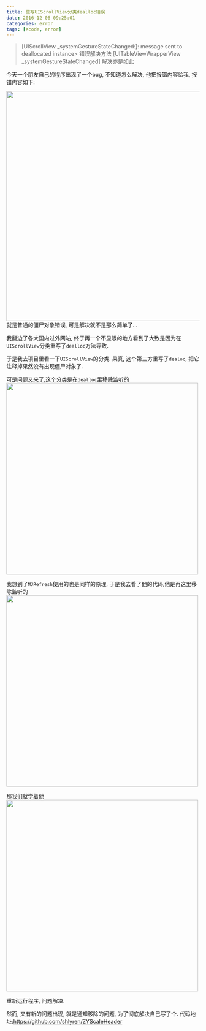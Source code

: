 ```yaml
---
title: 重写UIScrollView分类dealloc错误
date: 2016-12-06 09:25:01
categories: error
tags: [Xcode, error]
---
```


> [UIScrollView _systemGestureStateChanged:]: message sent to deallocated instance> 错误解决方法
> [UITableViewWrapperView _systemGestureStateChanged] 解决亦是如此

今天一个朋友自己的程序出现了一个bug, 不知道怎么解决, 他把报错内容给我, 报错内容如下:

<img src="https://ww4.sinaimg.cn/large/65e4f1e6gw1fagsd983rsj21g60ggjyt.jpg" width = "600"/>
就是普通的僵尸对象错误, 可是解决就不是那么简单了...

我翻边了各大国内过外网站, 终于再一个不显眼的地方看到了大致是因为在`UIScrollView`分类重写了`dealloc`方法导致.

<!-- more -->

于是我去项目里看一下`UIScrollView`的分类. 果真, 这个第三方重写了`dealoc`, 把它注释掉果然没有出现僵尸对象了.

可是问题又来了,这个分类是在`dealloc`里移除监听的
<img src="https://ww4.sinaimg.cn/large/65e4f1e6gw1fagsjlodobj20qw04ywfe.jpg" width = "500"/>

我想到了`MJRefresh`使用的也是同样的原理, 于是我去看了他的代码,他是再这里移除监听的
<img src="https://ww4.sinaimg.cn/large/65e4f1e6gw1fagsl6oopij210a07yacr.jpg" width = "500"/>

那我们就学着他
<img src="https://ww4.sinaimg.cn/large/65e4f1e6gw1fagslu9vecj20zk0ba41t.jpg" width = "500"/>

重新运行程序, 问题解决.

然而, 又有新的问题出现, 就是通知移除的问题, 为了彻底解决自己写了个.
代码地址:https://github.com/shlyren/ZYScaleHeader

